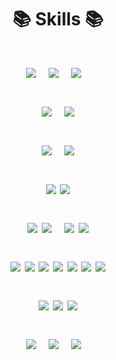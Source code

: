 <!--
<div align="center">

![header](https://capsule-render.vercel.app/api?type=waving&color=gradient&height=200&section=header&text=풀스택%20개발자를%20꿈꿉니다&fontSize=50&fontAlignY=34)
</br>
<h1>학력</h1>

암스테르담 자유대학교 국제경영학부(IBA) (Vrije Universiteit Amsterdam) / 2016.09 ~ 2022.02</p>

<h1>경력</h1>
오케스트로 인턴/ 2020.04.13 ~ 2020.08.31(약 5개월)</p>
웨인테크놀로지 / 2023.01.19 ~ 재직중</p>

<h1>교육</h1>
서울대학교 경영학부 교환학생 / 2020.09 ~ 2020.01 (약 5개월)</p>
주)이젠아이티(IT) 아카데미 국가기간전략산업 / 2022.06 ~ 2022.12 (약 6개월)</p>

<h1>자격증</h1>
정보처리기사</p>
SQL개발자(SQLD)</p>
리눅스마스터2급</p>
-->
<div align="center">
<h1>📚 Skills 📚<h1>

<!-- HTML -->
<img src="https://img.shields.io/badge/HTML5-E34F26?style=for-the-badge&logo=html5&logoColor=white"/> <!-- HTML5 -->
&nbsp;
<img src="https://img.shields.io/badge/CSS3-1572B6?style=for-the-badge&logo=css3&logoColor=white"/>   <!-- css3 -->
&nbsp;
<img src="https://img.shields.io/badge/Javascript-F7DF1E?style=for-the-badge&logo=javascript&logoColor=white"> <!-- Javascript -->
&nbsp;
</p>
  
<!--  JAVA -->
<img src="https://img.shields.io/badge/java-007396?style=for-the-badge&logo=java&logoColor=white">
&nbsp;
<img src="https://img.shields.io/badge/SPRING BOOT-brightgreen?style=for-the-badge&logo=springboot&logoColor=white">
</p>

<!-- php -->
<img src="https://img.shields.io/badge/php-777BB4?style=for-the-badge&logo=php&logoColor=white">
&nbsp;
<img src="https://img.shields.io/badge/laravel-FF2D20?style=for-the-badge&logo=laravel&logoColor=white">
</p>

<!-- 기타 -->
<img src="https://img.shields.io/badge/python-3776AB?style=for-the-badge&logo=python&logoColor=white">
<img src="https://img.shields.io/badge/c-A8B9CC?style=for-the-badge&logo=c&logoColor=white">
</p>

<!-- DB -->
<img src="https://img.shields.io/badge/oracle-F80000?style=for-the-badge&logo=oracle&logoColor=white">
<img src="https://img.shields.io/badge/MySQL-lightgrey?logo=mysql&style=for-the-badge&logoColor=white&labelColor=blue">
&nbsp;
<img src="https://img.shields.io/badge/postgreSql-lightgrey?logo=postgresql&style=for-the-badge&logoColor=white&labelColor=blue">
<img src="https://img.shields.io/badge/redis-DC382D?style=for-the-badge&logo=redis&logoColor=white">
</p>

<!-- 배포 -->
<img src="https://img.shields.io/badge/git-F05032?style=for-the-badge&logo=git&logoColor=white">
<img src="https://img.shields.io/badge/github-181717?style=for-the-badge&logo=github&logoColor=white">
<img src="https://img.shields.io/badge/gitea-609926?style=for-the-badge&logo=gitea&logoColor=white">
<img src="https://img.shields.io/badge/docker-2496ED?style=for-the-badge&logo=docker&logoColor=white">
<img src="https://img.shields.io/badge/jenkins-D24939?style=for-the-badge&logo=jenkins&logoColor=white">
<img src="https://img.shields.io/badge/ubuntu-E95420?style=for-the-badge&logo=ubuntu&logoColor=white">
<img src="https://img.shields.io/badge/ncloud-03C75A?style=for-the-badge&logo=ncloud&logoColor=white">
</p>

<!-- 개발툴 -->
<img src="https://img.shields.io/badge/VSCode-007ACC?style=for-the-badge&logo=visual-studio-code&logoColor=white">
<img src="https://img.shields.io/badge/eclipse-2C2255?style=for-the-badge&logo=eclipse&logoColor=white">
<img src="https://img.shields.io/badge/IntelliJ-000000?style=for-the-badge&logo=intellij-idea&logoColor=white">
</p>

<!-- 협업툴 -->
<img src="https://img.shields.io/badge/Jira-0052CC?style=for-the-badge&logo=jira&logoColor=white">
&nbsp;
<img src="https://img.shields.io/badge/Slack-4A154B?style=for-the-badge&logo=slack&logoColor=white">
&nbsp;
<img src="https://img.shields.io/badge/Notion-000000?style=for-the-badge&logo=notion&logoColor=white">
&nbsp;

</br>
</div>
